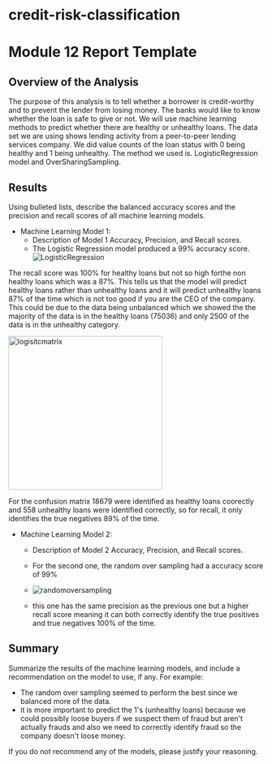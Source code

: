 # credit-risk-classification

# Module 12 Report Template

## Overview of the Analysis



The purpose of this analysis is to tell whether a borrower is credit-worthy and to prevent the lender from losing money.  The banks would like to know whether the loan is safe to give or not. We will use machine learning methods to predict whether there are healthy or unhealthy loans.  The data set we are using shows lending activity from a peer-to-peer lending services company.  We did value counts of the loan status with 0 being healthy and 1 being unhealthy.  The method we used is. LogisticRegression model and OverSharingSampling. 

## Results

Using bulleted lists, describe the balanced accuracy scores and the precision and recall scores of all machine learning models.

* Machine Learning Model 1:
  * Description of Model 1 Accuracy, Precision, and Recall scores.
  * The Logistic Regression model produced a 99% accuracy score.
![LogisticRegression](https://github.com/alebridegroom/credit-risk-classification/assets/91504694/6b461060-244f-468d-922c-b3391f55a0f3)

The recall score was 100% for healthy loans but not so high forthe non healthy loans which was a 87%.  This tells us that the model will predict healthy loans rather than unhealthy loans and it will predict unhealthy loans 87% of the time which is not too good if you are the CEO of the company.   This could be due to the data being unbalanced which we showed the the majority of the data is in the  healthy loans (75036)  and only 2500 of the data is in the unhealthy category.

<img width="303" alt="logisitcmatrix" src="https://github.com/alebridegroom/credit-risk-classification/assets/91504694/73c800f5-5384-40a1-a541-bc9ee42c5fc1">

For the confusion matrix 18679 were identified as healthy loans coorectly and 558 unhealthy loans were identified correctly, so for recall, it only identifies the true negatives 89% of the time.




* Machine Learning Model 2:
  * Description of Model 2 Accuracy, Precision, and Recall scores.
  * For the second one, the random over sampling had a accuracy score of 99%
  * ![randomoversampling](https://github.com/alebridegroom/credit-risk-classification/assets/91504694/54d91819-0623-4b12-9026-097c25210bfd)
 
  * this one has the same precision as the previous one but a higher recall score meaning it can both correctly identify the true positives and true negatives 100% of the time.


  

## Summary

Summarize the results of the machine learning models, and include a recommendation on the model to use, if any. For example:
* The random over sampling seemed to perform the best since we balanced more of the data.
* it is more important to predict the 1's (unhealthy loans) because we could possibly loose buyers if we suspect them of fraud but aren't actually frauds and also we need to correctly identify fraud so the company doesn't loose money.

If you do not recommend any of the models, please justify your reasoning.
